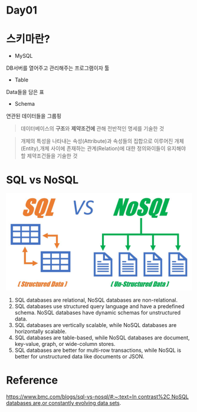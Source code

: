 # Day01

# 스키마란?

- MySQL

DB서버를 열어주고 관리해주는 프로그램이자 툴

- Table

Data들을 담은 표

- Schema

연관된 데이터들을 그룹핑

> 데이터베이스의 **구조**와 **제약조건에** 관해 전반적인 명세를 기술한 것
> 

> 개체의 특성을 나타내는 속성(Attribute)과 속성들의 집합으로 이루어진 개체(Entity),개체 사이에 존재하는 관계(Relation)에 대한 정의와이들이 유지해야 할 제약조건들을 기술한 것
> 

# SQL vs NoSQL

![Untitled](Day01/Untitled.png)

1. SQL databases are relational, NoSQL databases are non-relational.
2. SQL databases use structured query language and have a predefined schema. NoSQL databases have dynamic schemas for unstructured data.
3. SQL databases are vertically scalable, while NoSQL databases are horizontally scalable.
4. SQL databases are table-based, while NoSQL databases are document, key-value, graph, or wide-column stores.
5. SQL databases are better for multi-row transactions, while NoSQL is better for unstructured data like documents or JSON.

# Reference

[https://www.bmc.com/blogs/sql-vs-nosql/#:~:text=In contrast%2C NoSQL databases are,or constantly evolving data sets](https://www.bmc.com/blogs/sql-vs-nosql/#:~:text=In%20contrast%2C%20NoSQL%20databases%20are,or%20constantly%20evolving%20data%20sets).